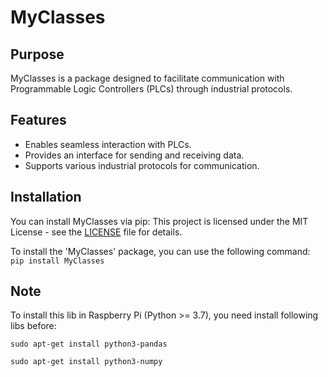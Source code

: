 # MyClasses

## Purpose

MyClasses is a package designed to facilitate communication with Programmable Logic Controllers (PLCs) through industrial protocols.

## Features

- Enables seamless interaction with PLCs.
- Provides an interface for sending and receiving data.
- Supports various industrial protocols for communication.

## Installation

You can install MyClasses via pip:
This project is licensed under the MIT License - see the [LICENSE](LICENSE.txt) file for details.

To install the 'MyClasses' package, you can use the following command:
```pip install MyClasses```

## Note

To install this lib in Raspberry Pi (Python >= 3.7), you need install following libs before:

```sudo apt-get install python3-pandas```

```sudo apt-get install python3-numpy```
